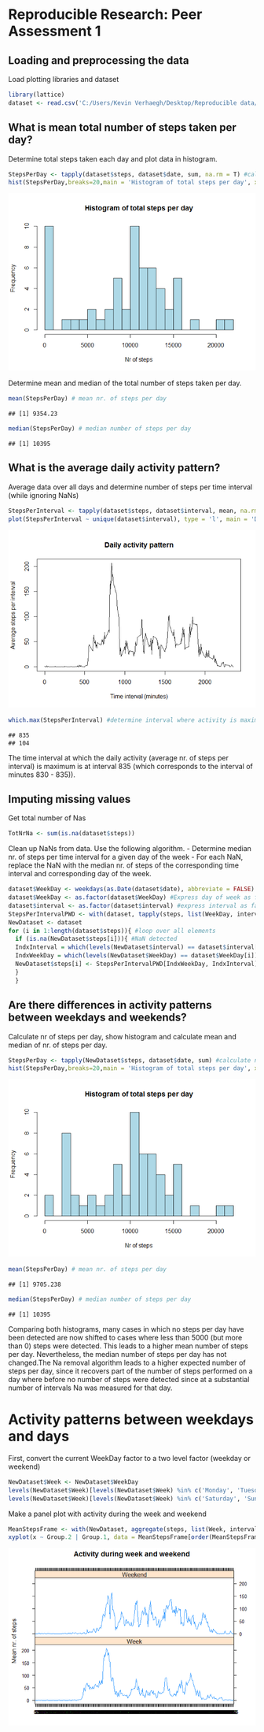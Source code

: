 Reproducible Research: Peer Assessment 1
================

Loading and preprocessing the data
----------------------------------

Load plotting libraries and dataset

``` r
library(lattice) 
dataset <- read.csv('C:/Users/Kevin Verhaegh/Desktop/Reproducible data/Assignment 1/activity.csv')
```

What is mean total number of steps taken per day?
-------------------------------------------------

Determine total steps taken each day and plot data in histogram.

``` r
StepsPerDay <- tapply(dataset$steps, dataset$date, sum, na.rm = T) #calculate nr. of steps per day and ignorne NaNs
hist(StepsPerDay,breaks=20,main = 'Histogram of total steps per day', xlab = 'Nr of steps', col='lightblue') #make histogram of nr. of steps per day
```

![](PA1_template_files/figure-markdown_github/unnamed-chunk-2-1.png)<!-- -->

Determine mean and median of the total number of steps taken per day.

``` r
mean(StepsPerDay) # mean nr. of steps per day
```

    ## [1] 9354.23

``` r
median(StepsPerDay) # median number of steps per day
```

    ## [1] 10395

What is the average daily activity pattern?
-------------------------------------------

Average data over all days and determine number of steps per time interval (while ignoring NaNs)

``` r
StepsPerInterval <- tapply(dataset$steps, dataset$interval, mean, na.rm = T) #calculate mean nr. of steps per interval and ignorne NaNs
plot(StepsPerInterval ~ unique(dataset$interval), type = 'l', main = 'Daily activity pattern', xlab = 'Time interval (minutes)', ylab = 'Average steps per interval') #plot
```

![](PA1_template_files/figure-markdown_github/unnamed-chunk-4-1.png)<!-- -->

``` r
which.max(StepsPerInterval) #determine interval where activity is maximum
```

    ## 835 
    ## 104

The time interval at which the daily activity (average nr. of steps per interval) is maximum is at interval 835 (which corresponds to the interval of minutes 830 - 835)).

Imputing missing values
-----------------------

Get total number of Nas

``` r
TotNrNa <- sum(is.na(dataset$steps))
```

Clean up NaNs from data. Use the following algorithm. - Determine median nr. of steps per time interval for a given day of the week - For each NaN, replace the NaN with the median nr. of steps of the corresponding time interval and corresponding day of the week.

``` r
dataset$WeekDay <- weekdays(as.Date(dataset$date), abbreviate = FALSE) #append to data set the day of the week
dataset$WeekDay <- as.factor(dataset$WeekDay) #Express day of week as factor
dataset$interval <- as.factor(dataset$interval) #express interval as factor
StepsPerIntervalPWD <- with(dataset, tapply(steps, list(WeekDay, interval), median, na.rm = T)) #calculate median nr. of steps per interval per week day and ignorne NaNs
NewDataset <- dataset
for (i in 1:length(dataset$steps)){ #loop over all elements
  if (is.na(NewDataset$steps[i])){ #NaN detected
  IndxInterval = which(levels(NewDataset$interval) == dataset$interval[i]) #get index interval level
  IndxWeekDay = which(levels(NewDataset$WeekDay) == dataset$WeekDay[i]) #get index week day level
  NewDataset$steps[i] <- StepsPerIntervalPWD[IndxWeekDay, IndxInterval] #replace NaN
  }
  }
```

Are there differences in activity patterns between weekdays and weekends?
-------------------------------------------------------------------------

Calculate nr of steps per day, show histogram and calculate mean and median of nr. of steps per day.

``` r
StepsPerDay <- tapply(NewDataset$steps, dataset$date, sum) #calculate nr. of steps per day 
hist(StepsPerDay,breaks=20,main = 'Histogram of total steps per day', xlab = 'Nr of steps', col='lightblue') #make histogram of nr. of steps per day
```

![](PA1_template_files/figure-markdown_github/unnamed-chunk-7-1.png)<!-- -->

``` r
mean(StepsPerDay) # mean nr. of steps per day
```

    ## [1] 9705.238

``` r
median(StepsPerDay) # median number of steps per day
```

    ## [1] 10395

Comparing both histograms, many cases in which no steps per day have been detected are now shifted to cases where less than 5000 (but more than 0) steps were detected. This leads to a higher mean number of steps per day. Nevertheless, the median number of steps per day has not changed.The Na removal algorithm leads to a higher expected number of steps per day, since it recovers part of the number of steps performed on a day where before no number of steps were detected since at a substantial number of intervals Na was measured for that day.

Activity patterns between weekdays and days
===========================================

First, convert the current WeekDay factor to a two level factor (weekday or weekend)

``` r
NewDataset$Week <- NewDataset$WeekDay
levels(NewDataset$Week)[levels(NewDataset$Week) %in% c('Monday', 'Tuesday', 'Wednesday', 'Thursday', 'Friday')] <- 'Week'
levels(NewDataset$Week)[levels(NewDataset$Week) %in% c('Saturday', 'Sunday')] <- 'Weekend'
```

Make a panel plot with activity during the week and weekend

``` r
MeanStepsFrame <- with(NewDataset, aggregate(steps, list(Week, interval), mean))
xyplot(x ~ Group.2 | Group.1, data = MeanStepsFrame[order(MeanStepsFrame$Group.2),], type = 'l', main = 'Activity during week and weekend', 'xlab' = '', ylab = 'Mean nr. of steps', layout = c(1,2))
```

![](PA1_template_files/figure-markdown_github/unnamed-chunk-9-1.png)<!-- -->
